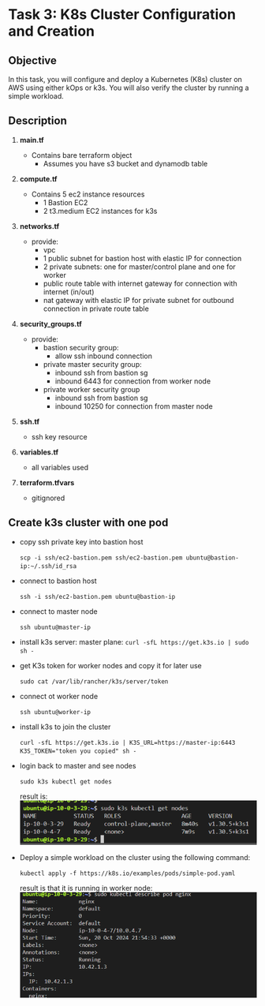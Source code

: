 # Task 3: K8s Cluster Configuration and Creation

## Objective

In this task, you will configure and deploy a Kubernetes (K8s) cluster on AWS using either kOps or k3s. You will also verify the cluster by running a simple workload.

## Description

1. **main.tf**
    - Contains bare terraform object
        - Assumes you have s3 bucket and dynamodb table

2. **compute.tf**
    - Contains 5 ec2 instance resources
        - 1 Bastion EC2
        - 2 t3.medium EC2 instances for k3s
3. **networks.tf**
    - provide:
        - vpc
        - 1 public subnet for bastion host with elastic IP for connection
        - 2 private subnets: one for master/control plane and one for worker
        - public route table with internet gateway for connection with internet (in/out)
        - nat gateway with elastic IP for private subnet for outbound connection in private route table
4. **security_groups.tf**
    - provide:
        - bastion security group:
            - allow ssh inbound connection
        - private master security group:
            - inbound ssh from bastion sg
            - inbound 6443 for connection from worker node
        - private worker security group
            - inbound ssh from bastion sg
            - inbound 10250 for connection from master node
5. **ssh.tf**
    - ssh key resource 
6. **variables.tf**
    - all variables used
7. **terraform.tfvars**
    - gitignored

## Create k3s cluster with one pod
- copy ssh private key into bastion host

    `scp -i ssh/ec2-bastion.pem ssh/ec2-bastion.pem ubuntu@bastion-ip:~/.ssh/id_rsa`
- connect to bastion host

    `ssh -i ssh/ec2-bastion.pem ubuntu@bastion-ip`
- connect to master node

    `ssh ubuntu@master-ip`
- install k3s server: master plane:
    `curl -sfL https://get.k3s.io | sudo sh -`

- get K3s token for worker nodes and copy it for later use

    `sudo cat /var/lib/rancher/k3s/server/token`
- connect ot worker node

    `ssh ubuntu@worker-ip`
- install k3s to join the cluster

    `curl -sfL https://get.k3s.io | K3S_URL=https://master-ip:6443 K3S_TOKEN="token you copied" sh -`

- login back to master and see nodes

    `sudo k3s kubectl get nodes`
    
    result is: ![alt text](get-nodes.png)

- Deploy a simple workload on the cluster using the following command:

    `kubectl apply -f https://k8s.io/examples/pods/simple-pod.yaml`
    
    result is that it is running in worker node: ![alt text](pod-nginx.png)